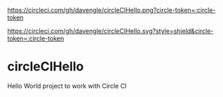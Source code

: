 https://circleci.com/gh/davengle/circleCIHello.png?circle-token=:circle-token

https://circleci.com/gh/davengle/circleCIHello.svg?style=shield&circle-token=:circle-token


# circleCIHello
Hello World project to work with Circle CI
